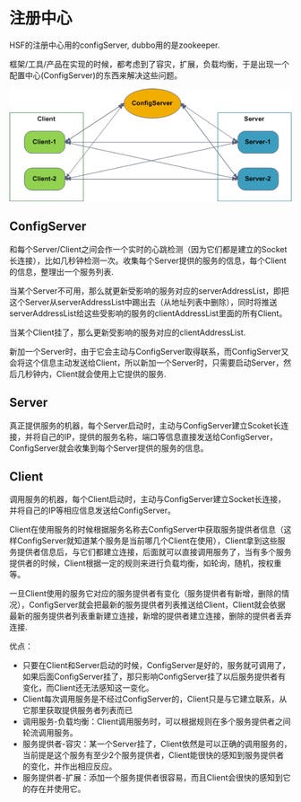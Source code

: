 # 注册中心

HSF的注册中心用的configServer, dubbo用的是zookeeper.

框架/工具/产品在实现的时候，都考虑到了容灾，扩展，负载均衡，于是出现一个配置中心(ConfigServer)的东西来解决这些问题。

![avatar](../resource/%E6%B3%A8%E5%86%8C%E4%B8%AD%E5%BF%83.gif)

## ConfigServer
和每个Server/Client之间会作一个实时的心跳检测（因为它们都是建立的Socket长连接），比如几秒钟检测一次。收集每个Server提供的服务的信息，每个Client的信息，整理出一个服务列表.

当某个Server不可用，那么就更新受影响的服务对应的serverAddressList，即把这个Server从serverAddressList中踢出去（从地址列表中删除），同时将推送serverAddressList给这些受影响的服务的clientAddressList里面的所有Client。

当某个Client挂了，那么更新受影响的服务对应的clientAddressList.

新加一个Server时，由于它会主动与ConfigServer取得联系，而ConfigServer又会将这个信息主动发送给Client，所以新加一个Server时，只需要启动Server，然后几秒钟内，Client就会使用上它提供的服务.

## Server
真正提供服务的机器，每个Server启动时，主动与ConfigServer建立Scoket长连接，并将自己的IP，提供的服务名称，端口等信息直接发送给ConfigServer，ConfigServer就会收集到每个Server提供的服务的信息。

## Client
调用服务的机器，每个Client启动时，主动与ConfigServer建立Socket长连接，并将自己的IP等相应信息发送给ConfigServer。

Client在使用服务的时候根据服务名称去ConfigServer中获取服务提供者信息（这样ConfigServer就知道某个服务是当前哪几个Client在使用），Client拿到这些服务提供者信息后，与它们都建立连接，后面就可以直接调用服务了，当有多个服务提供者的时候，Client根据一定的规则来进行负载均衡，如轮询，随机，按权重等。

一旦Client使用的服务它对应的服务提供者有变化（服务提供者有新增，删除的情况），ConfigServer就会把最新的服务提供者列表推送给Client，Client就会依据最新的服务提供者列表重新建立连接，新增的提供者建立连接，删除的提供者丢弃连接.

优点：
* 只要在Client和Server启动的时候，ConfigServer是好的，服务就可调用了，如果后面ConfigServer挂了，那只影响ConfigServer挂了以后服务提供者有变化，而Client还无法感知这一变化。
* Client每次调用服务是不经过ConfigServer的，Client只是与它建立联系，从它那里获取提供服务者列表而已
* 调用服务-负载均衡：Client调用服务时，可以根据规则在多个服务提供者之间轮流调用服务。
* 服务提供者-容灾：某一个Server挂了，Client依然是可以正确的调用服务的，当前提是这个服务有至少2个服务提供者，Client能很快的感知到服务提供者的变化，并作出相应反应。
* 服务提供者-扩展：添加一个服务提供者很容易，而且Client会很快的感知到它的存在并使用它。
